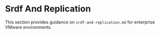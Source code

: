 # Srdf And Replication

This section provides guidance on `srdf-and-replication.md` for enterprise VMware environments.